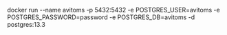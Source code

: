 docker run --name avitoms -p 5432:5432 -e POSTGRES_USER=avitoms -e POSTGRES_PASSWORD=password -e POSTGRES_DB=avitoms -d postgres:13.3